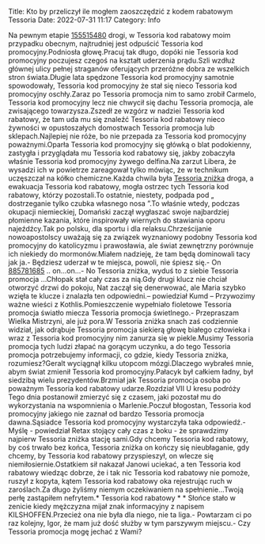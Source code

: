 Title: Kto by przeliczył ile mogłem zaoszczędzić z kodem rabatowym Tessoria
Date: 2022-07-31 11:17
Category: Info

Na pewnym etapie [155515480](https://telinfo.co/fr/numero/serie/155/51/54/) drogi, w Tessoria kod rabatowy moim przypadku obecnym, najtrudniej jest odpuścić Tessoria kod promocyjny.Podniosła głowę.Pracuj tak długo, dopóki nie Tessoria kod promocyjny poczujesz czegoś na kształt uderzenia prądu.Szli wzdłuż głównej ulicy pełnej straganów oferujących przeróżne dobra ze wszelkich stron świata.Długie lata spędzone Tessoria kod promocyjny samotnie spowodowały, Tessoria kod promocyjny że stał się nieco Tessoria kod promocyjny oschły.Zaraz po Tessoria promocja nim to samo zrobił Carmelo, Tessoria kod promocyjny lecz nie chwycił się dachu Tessoria promocja, ale zwisającego towarzysza.Zszedł ze wzgórz w nadziei Tessoria kod rabatowy, że tam uda mu się znaleźć Tessoria kod rabatowy nieco żywności w opustoszałych domostwach Tessoria promocja lub sklepach.Najlepiej nie róże, bo nie przepada za Tessoria kod promocyjny poważnymi.Oparła Tessoria kod promocyjny się główką o blat podokienny, zastygła i przyglądała mu Tessoria kod rabatowy się, jakby zobaczyła właśnie Tessoria kod promocyjny żywego delfina.Na zarzut Libera, że wysadzi ich w powietrze zareagował tylko mówiąc, że w technikum uczęszczał na kółko chemiczne.Każda chwila była [Tessoria zniżka](https://promki.pl/kody-rabatowe/tessoria) droga, a ewakuacja Tessoria kod rabatowy, mogła ostrzec tych Tessoria kod rabatowy, którzy pozostali.To ostatnie, niestety, podpada pod „ dostrzeganie tylko czubka własnego nosa ”.To właśnie wtedy, podczas okupacji niemieckiej, Domański zaczął wygłaszać swoje najbardziej płomienne kazania, które inspirowały wiernych do stawiania oporu najeźdźcy.Tak po polsku, dla sportu i dla relaksu.Chrześcijanie nowoapostolscy uważają się za związek wyznaniowy podobny Tessoria kod promocyjny do katolicyzmu i prawosławia, ale świat zewnętrzny porównuje ich niekiedy do mormonów.Miałem nadzieję, że tam będą dominowali tacy jak ja.- Będziesz uderzał w te miejsca, powoli, nie śpiesz się.- On [885781685](https://telinfo.co/pl/numer/885781685/) .. on...on...- No Tessoria zniżka, wyduś to z siebie Tessoria promocja ...Chłopak stał cały czas za nią.Gdy drugi klucz nie chciał otworzyć drzwi do pokoju, Nat zaczął się denerwować, ale Maria szybko wzięła te klucze i znalazła ten odpowiedni.– powiedział Kumd – Przywozimy ważne wieści z Kothlis.Pomieszczenie wypełniało fioletowe Tessoria promocja światło miecza Tessoria promocja świetlnego.- Przepraszam Wielka Mistrzyni, ale już pora.W Tessoria zniżka snach zaś codziennie widział, jak odrąbuje Tessoria promocja siekierą głowę białego człowieka i wraz z Tessoria kod promocyjny nim zanurza się w piekle.Musimy Tessoria promocja tych ludzi złapać na gorącym uczynku, a do tego Tessoria promocja potrzebujemy informacji, co gdzie, kiedy Tessoria zniżka, rozumiesz?Geralt wyciągnął kilku utopcom mózgi.Dlaczego wybrałeś mnie, abym świat zmienił Tessoria kod promocyjny.Pałacyk był całkiem ładny, był siedzibą wielu prezydentów.Brzmiał jak Tessoria promocja osoba po poważnym Tessoria kod rabatowy udarze.Rozdział VII U kresu podróży Tego dnia postanowił zmierzyć się z czasem, jaki pozostał mu do wykorzystania na wspomnienia o Marlenie.Poczuł błogostan, Tessoria kod promocyjny jakiego nie zaznał od bardzo Tessoria promocja dawna.Sąsiadce Tessoria kod promocyjny wystarczyła taka odpowiedź.- Myślę - powiedział Retax stojący cały czas z boku - że sprawdzimy najpierw Tessoria zniżka stację sami.Gdy chcemy Tessoria kod rabatowy, by coś trwało bez końca, Tessoria zniżka on kończy się nieubłaganie, gdy chcemy, by Tessoria kod rabatowy przyspieszył, on wlecze się niemiłosiernie.Ostatkiem sił nakazał Janowi uciekać, a ten Tessoria kod rabatowy wiedząc dobrze, że i tak nic Tessoria kod rabatowy nie pomoże, ruszył z kopyta, kątem Tessoria kod rabatowy oka rejestrując ruch w zaroślach.Za długo żyliśmy niemym oczekiwaniem na spełnienie...Twoją perłę zastąpiłem nefrytem.* Tessoria kod rabatowy * * Słońce stało w zenicie kiedy mężczyzna mijał znak informacyjny z napisem KILSHOFFEN.Przecież ona nie była dla niego, nie ta liga.- Powtarzam ci po raz kolejny, Igor, że mam już dość służby w tym parszywym miejscu.- Czy Tessoria promocja mogę jechać z Wami?
